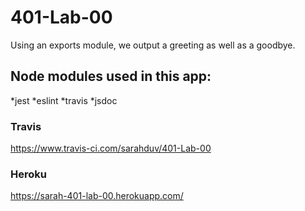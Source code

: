 # 401-Lab-00

Using an exports module, we output a greeting as well as a goodbye.

## Node modules used in this app:

*jest
*eslint
*travis
*jsdoc

### Travis
https://www.travis-ci.com/sarahduv/401-Lab-00

### Heroku
https://sarah-401-lab-00.herokuapp.com/



